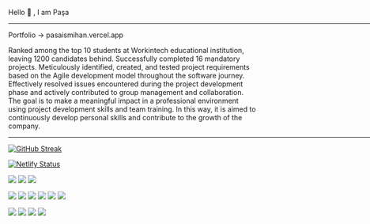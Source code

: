 Hello 👋 , I am Paşa

<hr width="850"/>

Portfolio -> pasaismihan.vercel.app

Ranked among the top 10 students at Workintech educational institution, leaving 1200 candidates behind. Successfully completed 16 mandatory projects. Meticulously identified, created, and tested project requirements based on the Agile development model throughout the software journey. Effectively resolved issues encountered during the project development phase and actively contributed to group management and collaboration. The goal is to make a meaningful impact in a professional environment using project development skills and team training. In this way, it is aimed to continuously develop personal skills and contribute to the growth of the company.
 

<hr  width="850"/>



[![GitHub Streak](https://streak-stats.demolab.com/?user=pasaismihan)](https://git.io/streak-stats)

[![Netlify Status](https://api.netlify.com/api/v1/badges/f4801e8d-0c00-4da9-bfa6-db617ac0cee7/deploy-status)](https://app.netlify.com/sites/pasaismihan/deploys)



<p>
  <img src="https://img.shields.io/badge/JavaScript-323330?style=for-the-badge&logo=javascript&logoColor=F7DF1E" />
  <img src="https://img.shields.io/badge/C%23-239120?style=for-the-badge&logo=c-sharp&logoColor=white" />
  <img src="https://img.shields.io/badge/json-5E5C5C?style=for-the-badge&logo=json&logoColor=white" />
</p>
<p>
  <img src="https://img.shields.io/badge/Node.js-339933?style=for-the-badge&logo=nodedotjs&logoColor=white" />
  <img src="https://img.shields.io/badge/.NET-512BD4?style=for-the-badge&logo=dotnet&logoColor=white" />
  <img src="https://img.shields.io/badge/React-20232A?style=for-the-badge&logo=react&logoColor=61DAFB" />
  <img src="https://img.shields.io/badge/Bootstrap-563D7C?style=for-the-badge&logo=bootstrap&logoColor=white" />
  <img src="https://img.shields.io/badge/Tailwind_CSS-38B2AC?style=for-the-badge&logo=tailwind-css&logoColor=white" />
  <img src="https://img.shields.io/badge/next.js-000000?style=for-the-badge&logo=nextdotjs&logoColor=white" />
</p>
<p>
  <img src="https://img.shields.io/badge/MySQL-00000F?style=for-the-badge&logo=mysql&logoColor=white" />
  <img src="https://img.shields.io/badge/PostgreSQL-316192?style=for-the-badge&logo=postgresql&logoColor=white" />
  <img src="https://img.shields.io/badge/MongoDB-4EA94B?style=for-the-badge&logo=mongodb&logoColor=white" />
  <img src="https://img.shields.io/badge/SQLite-07405E?style=for-the-badge&logo=sqlite&logoColor=white" />
</p>



